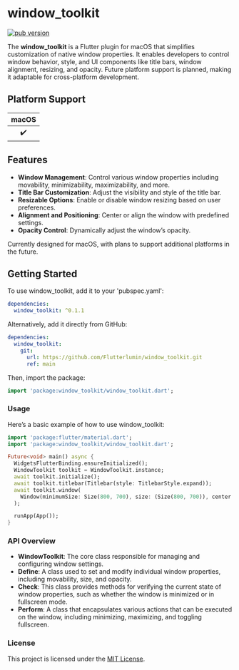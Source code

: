 # window_toolkit

[![pub version][pub-image]][pub-url]

[pub-image]: https://img.shields.io/pub/v/window_toolkit.svg
[pub-url]: https://pub.dev/packages/window_toolkit


The **window_toolkit** is a Flutter plugin for macOS that simplifies customization of native window properties. It enables developers to control window behavior, style, and UI components like title bars, window alignment, resizing, and opacity. Future platform support is planned, making it adaptable for cross-platform development.


## Platform Support

| macOS |
| :---: |
|   ✔️   |


## Features

- **Window Management**: Control various window properties including movability, minimizability, maximizability, and more.
- **Title Bar Customization**: Adjust the visibility and style of the title bar.
- **Resizable Options**: Enable or disable window resizing based on user preferences.
- **Alignment and Positioning**: Center or align the window with predefined settings.
- **Opacity Control**: Dynamically adjust the window’s opacity.

Currently designed for macOS, with plans to support additional platforms in the future.


## Getting Started

To use window_toolkit, add it to your 'pubspec.yaml':

```yaml
dependencies:
  window_toolkit: ^0.1.1
```

Alternatively, add it directly from GitHub:

```yaml
dependencies:
  window_toolkit:
    git:
      url: https://github.com/Flutterlumin/window_toolkit.git
      ref: main
```

Then, import the package:

```dart
import 'package:window_toolkit/window_toolkit.dart';
```

### Usage

Here’s a basic example of how to use window_toolkit:

```dart
import 'package:flutter/material.dart';
import 'package:window_toolkit/window_toolkit.dart';

Future<void> main() async {
  WidgetsFlutterBinding.ensureInitialized();
  WindowToolkit toolkit = WindowToolkit.instance;
  await toolkit.initialize();
  await toolkit.titlebar(Titlebar(style: TitlebarStyle.expand));
  await toolkit.window(
    Window(minimumSize: Size(800, 700), size: (Size(800, 700)), center: true),
  );

  runApp(App());
}
```

### API Overview

- **WindowToolkit**: The core class responsible for managing and configuring window settings.
- **Define**: A class used to set and modify individual window properties, including movability, size, and opacity.
- **Check**: This class provides methods for verifying the current state of window properties, such as whether the window is minimized or in fullscreen mode.
- **Perform**: A class that encapsulates various actions that can be executed on the window, including minimizing, maximizing, and toggling fullscreen.


### License
This project is licensed under the [MIT License](LICENSE).

